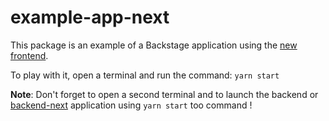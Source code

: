 # example-app-next

This package is an example of a Backstage application using the [new frontend](../../docs/frontend-system/index.md).

To play with it, open a terminal and run the command: `yarn start`

**Note**: Don't forget to open a second terminal and to launch the backend or [backend-next](../../docs/backend-system/index.md) application using `yarn start` too command !
